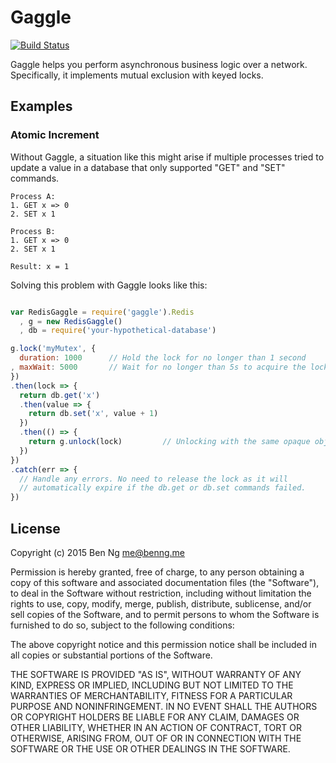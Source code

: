 # Gaggle

[![Build Status](https://circleci.com/gh/ben-ng/gaggle/tree/master.svg?style=svg)](https://circleci.com/gh/ben-ng/gaggle/tree/master)

Gaggle helps you perform asynchronous business logic over a network. Specifically, it implements mutual exclusion with keyed locks.

## Examples

### Atomic Increment

Without Gaggle, a situation like this might arise if multiple processes tried to update a value in a database that only supported "GET" and "SET" commands.

```
Process A:
1. GET x => 0
2. SET x 1

Process B:
1. GET x => 0
2. SET x 1

Result: x = 1
```

Solving this problem with Gaggle looks like this:

```js

var RedisGaggle = require('gaggle').Redis
  , g = new RedisGaggle()
  , db = require('your-hypothetical-database')

g.lock('myMutex', {
  duration: 1000      // Hold the lock for no longer than 1 second
, maxWait: 5000       // Wait for no longer than 5s to acquire the lock
})
.then(lock => {
  return db.get('x')
  .then(value => {
    return db.set('x', value + 1)
  })
  .then(() => {
    return g.unlock(lock)         // Unlocking with the same opaque object
  })
})
.catch(err => {
  // Handle any errors. No need to release the lock as it will
  // automatically expire if the db.get or db.set commands failed.
})

```

## License

Copyright (c) 2015 Ben Ng <me@benng.me>

Permission is hereby granted, free of charge, to any person obtaining a copy of this software and associated documentation files (the "Software"), to deal in the Software without restriction, including without limitation the rights to use, copy, modify, merge, publish, distribute, sublicense, and/or sell copies of the Software, and to permit persons to whom the Software is furnished to do so, subject to the following conditions:

The above copyright notice and this permission notice shall be included in all copies or substantial portions of the Software.

THE SOFTWARE IS PROVIDED "AS IS", WITHOUT WARRANTY OF ANY KIND, EXPRESS OR IMPLIED, INCLUDING BUT NOT LIMITED TO THE WARRANTIES OF MERCHANTABILITY, FITNESS FOR A PARTICULAR PURPOSE AND NONINFRINGEMENT. IN NO EVENT SHALL THE AUTHORS OR COPYRIGHT HOLDERS BE LIABLE FOR ANY CLAIM, DAMAGES OR OTHER LIABILITY, WHETHER IN AN ACTION OF CONTRACT, TORT OR OTHERWISE, ARISING FROM, OUT OF OR IN CONNECTION WITH THE SOFTWARE OR THE USE OR OTHER DEALINGS IN THE SOFTWARE.
